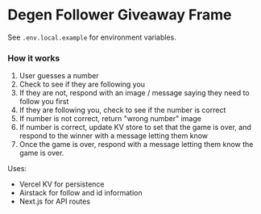 # Degen Follower Giveaway Frame

See `.env.local.example` for environment variables.

### How it works

1. User guesses a number
2. Check to see if they are following you
3. If they are not, respond with an image / message saying they need to follow you first
4. If they are following you, check to see if the number is correct
5. If number is not correct, return "wrong number" image
6. If number is correct, update KV store to set that the game is over, and respond to the winner with a message letting them know
7. Once the game is over, respond with a message letting them know the game is over.

Uses:

- Vercel KV for persistence
- Airstack for follow and id information
- Next.js for API routes